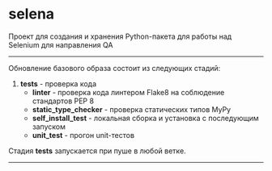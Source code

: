 # selena

Проект для создания и хранения Python-пакета для работы над Selenium для направления QA

___

Обновление базового образа состоит из следующих стадий:

1. **tests** - проверка кода 
    * **linter** - проверка кода линтером Flake8 на соблюдение стандартов PEP 8
    * **static_type_checker** - проверка статических типов MyPy
    * **self_install_test** - локальная сборка и установка с последующим запуском
    * **unit_test** - прогон unit-тестов

Стадия **tests** запускается при пуше в любой ветке.
___
